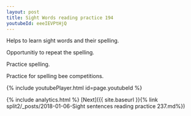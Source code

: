 ```yaml
---
layout: post
title: Sight Words reading practice 194
youtubeId: eeeIEVPtHjQ
---
```

 
 
Helps to learn sight words and their spelling.

Opportunitiy to repeat the spelling. 

Practice spelling. 
 
Practice for spelling bee competitions. 
 
{% include youtubePlayer.html id=page.youtubeId %}
 
 
{% include analytics.html %} 
[Next]({{ site.baseurl }}{% link  split2/_posts/2018-01-06-Sight sentences reading practice 237.md%})
 

